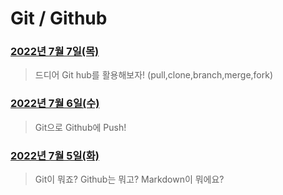 # Git / Github



### [2022년 7월 7일(목)](./git,github/220707/220707.md)

> 드디어 Git hub를 활용해보자! (pull,clone,branch,merge,fork)

### [2022년 7월 6일(수)](./git,github/220706/220706.md)

> Git으로 Github에 Push!

### [2022년 7월 5일(화)](./git,github/220705/20220705.md)

> Git이 뭐죠? Github는 뭐고? Markdown이 뭐에요?